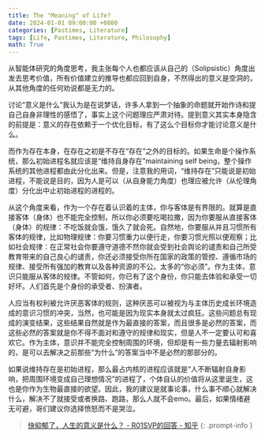 ```yaml
---
title: The "Meaning" of Life?
date: 2024-01-01 09:00:00 +0800
categories: [Pastimes, Literature]
tags: [Life, Pastimes, Literature, Philosophy]
math: True
---
```


从智能体研究的角度思考，我主张每个人也都应该从自己的（Solipsistic）角度出发去思考价值，所有价值建立的推导也都应回到自身，不然得出的意义是空洞的，从其他角度的任何劝说都是无力的。

讨论“意义是什么”我认为是在说梦话，许多人拿到一个抽象的命题就开始作诗和提自己自身非理性的感悟了，事实上这个问题理应严肃对待。提到意义其实本身隐含的前提是：意义的存在依赖于一个优化目标，有了这么个目标你才能讨论意义是什么。

而作为存在本身，在存在之初是不存在“存在”之外的目标的。如果生命是个操作系统，那么初始进程名就应该是“维持自身存在”maintaining self being，整个操作系统的其他进程都由此分化出来。但是，注意我的用词，“维持存在”只能说是初始进程，不能说是目的，因为人是可以（从自身能力角度）也理应被允许（从伦理角度）分化出中止初始进程的进程的。

从这个角度来看，作为一个存在着认识着的主体，你与客体是有界限的。就算是直接客体（身体）也不能完全控制，所以你必须要吃喝拉撒，因为你要服从直接客体（身体）的规律：不吃饭就会饿，饿久了就会死。自然地，你要服从并且习惯所有客体的规律，比如物理规律：你要习惯重力以便行走，你要习惯光照以便观察；比如社会规律：在正常社会你要遵守道德不然你就会受到社会舆论的谴责和自己所受教育带来的自己良心的谴责，你还必须接受你所在国家的政策的管控、遵循市场的规律、接受所有强加的教育以及各种资源的不公。太多的“你必须”。作为主体，意识只能服从客体的规律。不管如何，你已有了这个身份，你只能去体验和承受一切好坏。人们首先是个身份的承受者、扮演者。

人应当有权利被允许厌恶客体的规则，这种厌恶可以被视为与主体历史成长环境造成的意识习惯的冲突，当然，也可能是因为现实本身就太过疯狂。这些问题总有现成的演变结果，这些结果自然就是作为最直接的答案，而且很多是必然的答案，而这些必然的答案就是你不得不面对和遵守的规律和现实，但是人不一定要认可和喜欢它。作为主体，意识并不能完全控制周围的环境，但却是有一些力量去辐射影响的，是可以去解决之前那些“为什么”的答案当中不是必然的那部分的。

如果说维持存在是初始进程，那么最占内核的进程应该就是“人不断辐射自身影响，把周围环境变成自己理想情况”的进程了，个体自认的价值将从这里诞生，这也是你作为生物最直接的欲望。因此，我的建议是就事论事，什么事不顺心就解决什么，解决不了就接受或者换路、跑路，那么人就不会emo。最后，如果情绪避无可避，哥们建议你选择愤怒而不是哭泣。

> [快抑郁了，人生的意义是什么？ - R01SVP的回答 - 知乎](https://www.zhihu.com/question/629459419/answer/3428328231)
{: .prompt-info }